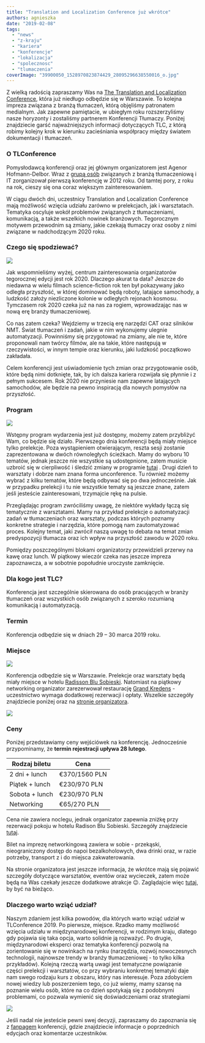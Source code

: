 ```yaml
---
title: "Translation and Localization Conference już wkrótce"
authors: agnieszka
date: "2019-02-08"
tags:
  - "news"
  - "z-kraju"
  - "kariera"
  - "konferencje"
  - "lokalizacja"
  - "spolecznosc"
  - "tlumaczenia"
coverImage: "39900050_1528970823874429_28095296638550016_o.jpg"
---
```


Z wielką radością zapraszamy Was na
[The Translation and Localization Conference](https://www.translation-conference.com/),
która już niedługo odbędzie się w Warszawie. To kolejna impreza związana z
branżą tłumaczeń, którą objęliśmy patronatem medialnym. Jak zapewne pamiętacie,
w ubiegłym roku rozszerzyliśmy nasze horyzonty i zostaliśmy partnerem
Konferencji Tłumaczy. Poniżej znajdziecie garść najważniejszych informacji
dotyczących TLC, z którą robimy kolejny krok w kierunku zacieśniania współpracy
między światem dokumentacji i tłumaczeń.

<!--truncate-->

### O TLConference

Pomysłodawcą konferencji oraz jej głównym organizatorem jest Agenor
Hofmann-Delbor. Wraz z
[grupą osób](https://www.translation-conference.com/tlc-team) związanych z
branżą tłumaczeniową i IT zorganizował pierwszą konferencję w 2012 roku. Od
tamtej pory, z roku na rok, cieszy się ona coraz większym zainteresowaniem.

W ciągu dwóch dni, uczestnicy Translation and Localization Conference mają
możliwość wzięcia udziału zarówno w prelekcjach, jak i warsztatach. Tematyka
oscyluje wokół problemów związanych z tłumaczeniami, komunikacją, a także
wszelkich nowinek branżowych. Tegorocznym motywem przewodnim są zmiany, jakie
czekają tłumaczy oraz osoby z nimi związane w nadchodzącym 2020 roku.

### Czego się spodziewać?

![](images/29744579_1359452354159611_1652082035658152568_o.jpg)

Jak wspomnieliśmy wyżej, centrum zainteresowania organizatorów tegorocznej
edycji jest rok 2020. Dlaczego akurat ta data? Jeszcze do niedawna w wielu
filmach science-fiction rok ten był pokazywany jako odległa przyszłość, w której
dominować będą roboty, latające samochody, a ludzkość założy niezliczone kolonie
w odległych rejonach kosmosu. Tymczasem rok 2020 czeka już na nas za rogiem,
wprowadzając nas w nową erę branży tłumaczeniowej.

Co nas zatem czeka? Wejdziemy w trzecią erę narzędzi CAT oraz silników NMT.
Świat tłumaczeń i zadań, jakie w nim wykonujemy ulegnie automatyzacji.
Powinniśmy się przygotować na zmiany, ale nie te, które proponowali nam twórcy
filmów, ale na takie, które następują w rzeczywistości, w innym tempie oraz
kierunku, jaki ludzkość początkowo zakładała.

Celem konferencji jest uświadomienie tych zmian oraz przygotowanie osób, które
będą nimi dotknięte, tak, by ich dalsza kariera rozwijała się płynnie i z pełnym
sukcesem. Rok 2020 nie przyniesie nam zapewne latających samochodów, ale będzie
na pewno inspiracją dla nowych pomysłów na przyszłość.

### Program

![](images/ScreenShot2017-08-14at10.18.53.png.jpg)

Wstępny program wydarzenia jest już dostępny, możemy zatem przybliżyć Wam, co
będzie się działo. Pierwszego dnia konferencji będą miały miejsce tylko
prelekcje. Poza wystąpieniem otwierającym, reszta sesji zostanie zaprezentowana
w dwóch równoległych ścieżkach. Mamy do wyboru 10 tematów, jednak jeszcze nie
wszystkie są udostępnione, zatem musicie uzbroić się w cierpliwość i śledzić
zmiany w programie [tutaj](https://www.translation-conference.com/schedule) .
Drugi dzień to warsztaty i dobrze nam znana forma unconference. Tu również
możemy wybrać z kilku tematów, które będą odbywać się po dwa jednocześnie. Jak w
przypadku prelekcji i tu nie wszystkie tematy są jeszcze znane, zatem jeśli
jesteście zainteresowani, trzymajcie rękę na pulsie.

Przeglądając program zwróciliśmy uwagę, że niektóre wykłady łączą się
tematycznie z warsztatami. Mamy na przykład prelekcje o automatyzacji zadań w
tłumaczeniach oraz warsztaty, podczas których poznamy konkretne strategie i
narzędzia, które pomogą nam zautomatyzować proces. Kolejny temat, jaki zwrócił
naszą uwagę to debata na temat zmian predyspozycji tłumacza oraz ich wpływ na
przyszłość zawodu w 2020 roku.

Pomiędzy poszczególnymi blokami organizatorzy przewidzieli przerwy na kawę oraz
lunch. W piątkowy wieczór czeka nas jeszcze impreza zapoznawcza, a w sobotnie
popołudnie uroczyste zamknięcie.

### Dla kogo jest TLC?

Konferencja jest szczególnie skierowana do osób pracujących w branży tłumaczeń
oraz wszystkich osób związanych z szeroko rozumianą komunikacją i automatyzacją.

### Termin

Konferencja odbędzie się w dniach 29 – 30 marca 2019 roku.

### Miejsce

![](images/hotel_exterior.jpg)

Konferencja odbędzie się w Warszawie. Prelekcje oraz warsztaty będą miały
miejsce w hotelu
[Radisson Blu Sobieski](https://www.radissonblu.com/pl/sobieski-warsaw).
Natomiast na piątkowy networking organizator zarezerwował restaurację
[Grand Kredens](http://www.kredens.com.pl/) - uczestnictwo wymaga dodatkowej
rezerwacji i opłaty. Wszelkie szczegóły znajdziecie poniżej oraz na
[stronie organizatora](https://www.translation-conference.com/venue).

![](images/4.jpg)

### Ceny

Poniżej przedstawiamy ceny wejściówek na konferencję. Jednocześnie przypominamy,
że **termin rejestracji upływa 28 lutego**.

| Rodzaj biletu  | Cena          |
| -------------- | ------------- |
| 2 dni + lunch  | €370/1560 PLN |
| Piątek + lunch | €230/970 PLN  |
| Sobota + lunch | €230/970 PLN  |
| Networking     | €65/270 PLN   |

Cena nie zawiera noclegu, jednak organizator zapewnia zniżkę przy rezerwacji
pokoju w hotelu Radison Blu Sobieski. Szczegóły znajdziecie
[tutaj](https://www.translation-conference.com/venue).

Bilet na imprezę networkingową zawiera w sobie - przekąski, nieograniczony
dostęp do napoi bezalkoholowych, dwa drinki oraz, w razie potrzeby, transport z
i do miejsca zakwaterowania.

Na stronie organizatora jest jeszcze informacja, że wkrótce mają się pojawić
szczegóły dotyczące warsztatów, eventów oraz wycieczek, zatem może będą na Was
czekały jeszcze dodatkowe atrakcje 😉. Zaglądajcie więc
[tutaj](https://www.translation-conference.com/buy-tickets), by być na bieżąco.

### Dlaczego warto wziąć udział?

Naszym zdaniem jest kilka powodów, dla których warto wziąć udział w
TLConference 2019. Po pierwsze, miejsce. Rzadko mamy możliwość wzięcia udziału w
międzynarodowej konferencji, w rodzimym kraju, dlatego gdy pojawia się taka
opcja, warto solidnie ją rozważyć. Po drugie, międzynarodowi eksperci oraz
tematyka konferencji pozwolą na zorientowanie się w nowinkach na rynku
(narzędzia, rozwój nowoczesnych technologii, najnowsze trendy w branży
tłumaczeniowej - to tylko kilka przykładów). Kolejną rzeczą wartą uwagi jest
tematyczne powiązanie części prelekcji i warsztatów, co przy wybraniu konkretnej
tematyki daje nam swego rodzaju kurs z obszaru, który nas interesuje. Poza
zdobyciem nowej wiedzy lub poszerzeniem tego, co już wiemy, mamy szansę na
poznanie wielu osób, które na co dzień spotykają się z podobnymi problemami, co
pozwala wymienić się doświadczeniami oraz strategiami

![](images/ScreenShot2017-08-14at10.30.16.png.jpg)

Jeśli nadal nie jesteście pewni swej decyzji, zapraszamy do zapoznania się z
[fanpagem](https://www.facebook.com/TheTranslationConference/) konferencji,
gdzie znajdziecie informacje o poprzednich edycjach oraz komentarze uczestników.
